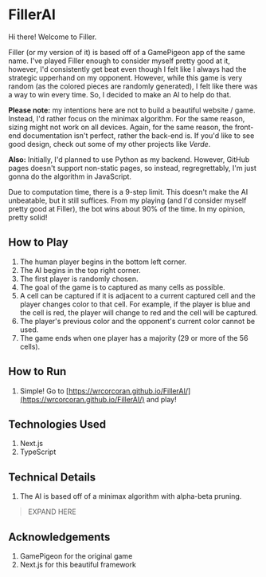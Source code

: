 # FillerAI
Hi there! Welcome to Filler.

Filler (or my version of it) is based off of a GamePigeon app of the same name.
I've played Filler enough to consider myself pretty good at it, however, I'd consistently get beat even though I felt like I always had the strategic upperhand on my opponent. However, while this game is very random (as the colored pieces are randomly generated), I felt like there was a way to win every time. So, I decided to make an AI to help do that.

**Please note:** my intentions here are not to build a beautiful website / game. Instead, I'd rather focus on the minimax algorithm. For the same reason, sizing might not work on all devices. Again, for the same reason, the front-end documentation isn't perfect, rather the back-end is. If you'd like to see good design, check out some of my other projects like *Verde*.  

**Also:** Initially, I'd planned to use Python as my backend. However, GitHub pages doesn't support non-static pages, so instead, regregrettably, I'm just gonna do the algorithm in JavaScript. 

Due to computation time, there is a 9-step limit. This doesn't make the AI unbeatable, but it still suffices. From my playing (and I'd consider myself pretty good at Filler), the bot wins about 90% of the time. In my opinion, pretty solid!

## How to Play
1. The human player begins in the bottom left corner.
2. The AI begins in the top right corner.
3. The first player is randomly chosen.
4. The goal of the game is to captured as many cells as possible.
5. A cell can be captured if it is adjacent to a current captured cell and the player changes color to that cell. For example, if the player is blue and the cell is red, the player will change to red and the cell will be captured.
6. The player's previous color and the opponent's current color cannot be used.
7. The game ends when one player has a majority (29 or more of the 56 cells).

## How to Run
1. Simple! Go to [https://wrcorcoran.github.io/FillerAI/](https://wrcorcoran.github.io/FillerAI/) and play!

## Technologies Used
1. Next.js
2. TypeScript

## Technical Details
1. The AI is based off of a minimax algorithm with alpha-beta pruning.
> EXPAND HERE

## Acknowledgements
1. GamePigeon for the original game
2. Next.js for this beautiful framework
